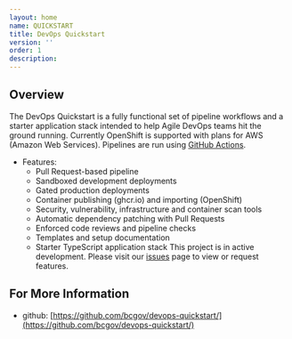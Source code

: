 ```yaml
---
layout: home
name: QUICKSTART
title: DevOps Quickstart
version: ''
order: 1
description: 
---
```

## Overview
The DevOps Quickstart is a fully functional set of pipeline workflows and a starter application stack intended to help Agile DevOps teams hit the ground running.  Currently OpenShift is supported with plans for AWS (Amazon Web Services).  Pipelines are run using [GitHub Actions](https://github.com/bcgov/devops-quickstart/actions).
- Features:
    - Pull Request-based pipeline
    - Sandboxed development deployments
    - Gated production deployments
    - Container publishing (ghcr.io) and importing (OpenShift)
    - Security, vulnerability, infrastructure and container scan tools
    - Automatic dependency patching with Pull Requests
    - Enforced code reviews and pipeline checks
    - Templates and setup documentation
    - Starter TypeScript application stack
This project is in active development.  Please visit our [issues](https://github.com/bcgov/devops-quickstart/issues) page to view or request features.

## For More Information
+ github: [https://github.com/bcgov/devops-quickstart/](https://github.com/bcgov/devops-quickstart/)
  